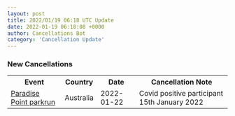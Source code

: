 ```yaml
---
layout: post
title: 2022/01/19 06:18 UTC Update
date: 2022-01-19 06:18:08 +0000
author: Cancellations Bot
category: 'Cancellation Update'
---
```


<h3>New Cancellations</h3>
<div class='hscrollable'>
<table style='width: 100%'>
    <tr>
        <th>Event</th>
        <th>Country</th>
        <th>Date</th>
        <th>Cancellation Note</th>
    </tr>
    <tr>
        <td><a href="https://www.parkrun.com.au/paradisepoint">Paradise Point parkrun</a></td>
        <td>Australia</td>
        <td>2022-01-22</td>
        <td>Covid positive participant 15th January 2022</td>
    </tr>
</table>
</div>

